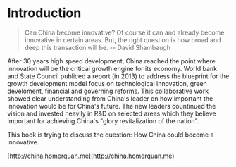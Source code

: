 # Introduction

> Can China become innovative? Of course it can and already become innovative in certain areas. But, the right question is how broad and deep this transaction will be. -- David Shambaugh

After 30 years high speed development, China reached the point where innovation will be the critical growth engine for its economy. World bank and State Council publiced a report \(in 2013\) to address the blueprint for the growth development model focus on technological innovation, green develoment, financial and governing reforms. This collaborative work showed clear understanding from China's leader on how important the innovation would be for China's future. The new leaders countinued the vision and invested heavily in R&D on selected areas which they believe important for achieving China's "glory revitalization of the nation".

This book is trying to discuss the question: How China could become a innovative.

[http://china.homerquan.me](http://china.homerquan.me)

